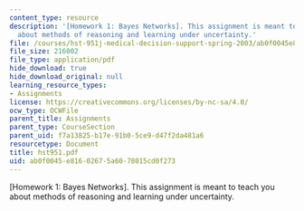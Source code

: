```yaml
---
content_type: resource
description: '[Homework 1: Bayes Networks]. This assignment is meant to teach you
  about methods of reasoning and learning under uncertainty.'
file: /courses/hst-951j-medical-decision-support-spring-2003/ab0f0045e81602675a6078015cd0f273_hst951.pdf
file_size: 216002
file_type: application/pdf
hide_download: true
hide_download_original: null
learning_resource_types:
- Assignments
license: https://creativecommons.org/licenses/by-nc-sa/4.0/
ocw_type: OCWFile
parent_title: Assignments
parent_type: CourseSection
parent_uid: f7a13825-b17e-91b0-5ce9-d47f2da481a6
resourcetype: Document
title: hst951.pdf
uid: ab0f0045-e816-0267-5a60-78015cd0f273
---
```

[Homework 1: Bayes Networks]. This assignment is meant to teach you about methods of reasoning and learning under uncertainty.